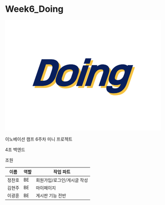 # Week6_Doing

![Logo](/logo.png)

이노베이션 캠프 6주차 미니 프로젝트

4조 백엔드

조원

|이름|역할|작업 파트|
|---|---|---|
|정찬호|BE|회원가입/로그인/게시글 작성|
|김현주|BE|마이페이지|
|이광훈|BE|게시판 기능 전반|
